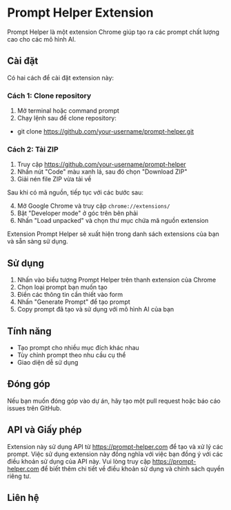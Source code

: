 # Prompt Helper Extension

Prompt Helper là một extension Chrome giúp tạo ra các prompt chất lượng cao cho các mô hình AI.

## Cài đặt

Có hai cách để cài đặt extension này:

### Cách 1: Clone repository

1. Mở terminal hoặc command prompt
2. Chạy lệnh sau để clone repository:

* git clone https://github.com/your-username/prompt-helper.git

### Cách 2: Tải ZIP

1. Truy cập https://github.com/your-username/prompt-helper
2. Nhấn nút "Code" màu xanh lá, sau đó chọn "Download ZIP"
3. Giải nén file ZIP vừa tải về

Sau khi có mã nguồn, tiếp tục với các bước sau:

4. Mở Google Chrome và truy cập `chrome://extensions/`
5. Bật "Developer mode" ở góc trên bên phải
6. Nhấn "Load unpacked" và chọn thư mục chứa mã nguồn extension

Extension Prompt Helper sẽ xuất hiện trong danh sách extensions của bạn và sẵn sàng sử dụng.

## Sử dụng

1. Nhấn vào biểu tượng Prompt Helper trên thanh extension của Chrome
2. Chọn loại prompt bạn muốn tạo
3. Điền các thông tin cần thiết vào form
4. Nhấn "Generate Prompt" để tạo prompt
5. Copy prompt đã tạo và sử dụng với mô hình AI của bạn

## Tính năng

- Tạo prompt cho nhiều mục đích khác nhau
- Tùy chỉnh prompt theo nhu cầu cụ thể
- Giao diện dễ sử dụng

## Đóng góp

Nếu bạn muốn đóng góp vào dự án, hãy tạo một pull request hoặc báo cáo issues trên GitHub.

## API và Giấy phép

Extension này sử dụng API từ https://prompt-helper.com để tạo và xử lý các prompt. Việc sử dụng extension này đồng nghĩa với việc bạn đồng ý với các điều khoản sử dụng của API này. Vui lòng truy cập https://prompt-helper.com để biết thêm chi tiết về điều khoản sử dụng và chính sách quyền riêng tư.

## Liên hệ
